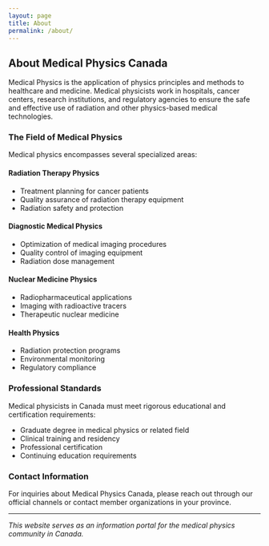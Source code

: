 ```yaml
---
layout: page
title: About
permalink: /about/
---
```


## About Medical Physics Canada

Medical Physics is the application of physics principles and methods to healthcare and medicine. Medical physicists work in hospitals, cancer centers, research institutions, and regulatory agencies to ensure the safe and effective use of radiation and other physics-based medical technologies.

### The Field of Medical Physics

Medical physics encompasses several specialized areas:

#### Radiation Therapy Physics
- Treatment planning for cancer patients
- Quality assurance of radiation therapy equipment
- Radiation safety and protection

#### Diagnostic Medical Physics
- Optimization of medical imaging procedures
- Quality control of imaging equipment
- Radiation dose management

#### Nuclear Medicine Physics
- Radiopharmaceutical applications
- Imaging with radioactive tracers
- Therapeutic nuclear medicine

#### Health Physics
- Radiation protection programs
- Environmental monitoring
- Regulatory compliance

### Professional Standards

Medical physicists in Canada must meet rigorous educational and certification requirements:

- Graduate degree in medical physics or related field
- Clinical training and residency
- Professional certification
- Continuing education requirements

### Contact Information

For inquiries about Medical Physics Canada, please reach out through our official channels or contact member organizations in your province.

---

*This website serves as an information portal for the medical physics community in Canada.*